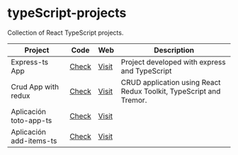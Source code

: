 # typeScript-projects
Collection of React TypeScript projects.

| Project | Code | Web | Description | 
|-|-|-|-|
| Express-ts App | [Check](https://github.com/dagonib/typescript-projects/tree/main/express-ts) | [Visit]() | Project developed with express and TypeScript |
| Crud App with redux | [Check](https://github.com/dagonib/typescript-projects/tree/main/crud-redux-ts) | [Visit](https://6551f8f7ac022f37829e90fc--gentle-syrniki-45d320.netlify.app/) | CRUD application using React Redux Toolkit, TypeScript and Tremor. |
| Aplicación toto-app-ts | [Check](https://github.com/dagonib/typescript-projects/tree/main/todo-app-ts) | [Visit](https://acortar.link/FH8BFE) |  |
| Aplicación add-items-ts | [Check](https://github.com/dagonib/typescript-projects/tree/main/add-items-ts) | [Visit](https://onx.la/d713b) |  |

